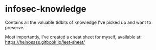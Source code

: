 # infosec-knowledge
  
Contains all the valuable tidbits of knowledge I've picked up and want to preserve.  
  
Most importantly, I've created a cheat sheet for myself, available at:   
https://heinosass.gitbook.io/leet-sheet/
